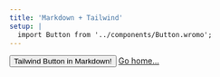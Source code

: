 ```yaml
---
title: 'Markdown + Tailwind'
setup: |
  import Button from '../components/Button.wromo';
---
```


<div class="grid place-items-center h-screen content-center">
    <Button>Tailwind Button in Markdown!</Button>
    <a href="/" class="p-4 underline">Go home...</a>
</div>
